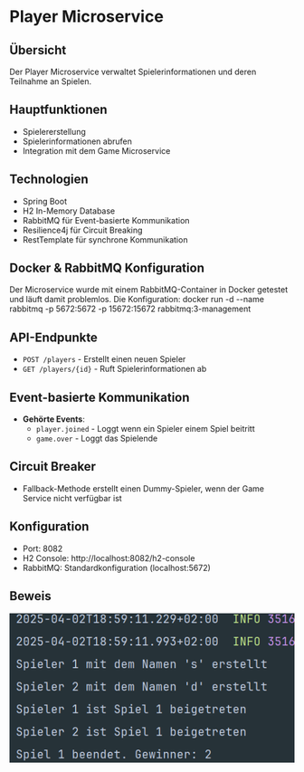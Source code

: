 # Player Microservice

## Übersicht
Der Player Microservice verwaltet Spielerinformationen und deren Teilnahme an Spielen.

## Hauptfunktionen
- Spielererstellung
- Spielerinformationen abrufen
- Integration mit dem Game Microservice

## Technologien
- Spring Boot
- H2 In-Memory Database
- RabbitMQ für Event-basierte Kommunikation
- Resilience4j für Circuit Breaking
- RestTemplate für synchrone Kommunikation

## Docker & RabbitMQ Konfiguration
Der Microservice wurde mit einem RabbitMQ-Container in Docker getestet und läuft damit problemlos. Die Konfiguration:
docker run -d --name rabbitmq -p 5672:5672 -p 15672:15672 rabbitmq:3-management

## API-Endpunkte
- `POST /players` - Erstellt einen neuen Spieler
- `GET /players/{id}` - Ruft Spielerinformationen ab

## Event-basierte Kommunikation
- **Gehörte Events**:
  - `player.joined` - Loggt wenn ein Spieler einem Spiel beitritt
  - `game.over` - Loggt das Spielende

## Circuit Breaker
- Fallback-Methode erstellt einen Dummy-Spieler, wenn der Game Service nicht verfügbar ist

## Konfiguration
- Port: 8082
- H2 Console: http://localhost:8082/h2-console
- RabbitMQ: Standardkonfiguration (localhost:5672)

## Beweis

![img.png](img.png)